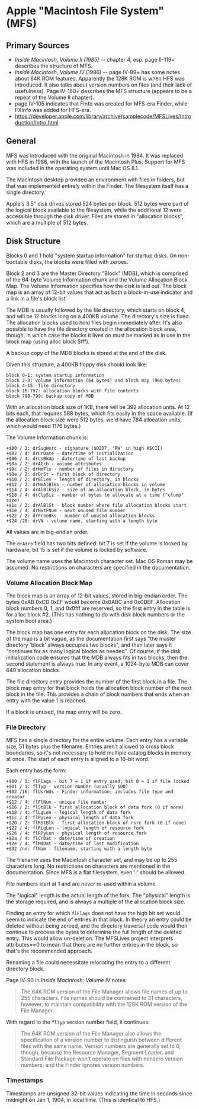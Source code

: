 ﻿# Apple "Macintosh File System" (MFS) #

## Primary Sources ##

 - _Inside Macintosh, Volume II (1985)_ -- chapter 4, esp. page II-119+ describes the structure
   of MFS.
 - _Inside Macintosh, Volume IV_ (1986) -- page IV-89+ has some notes about 64K ROM features.
   Apparently the 128K ROM is when HFS was introduced.  It also talks about version numbers on
   files (and their lack of usefulness).  Page IV-160+ describes the MFS structure (appears to
   be a repeat of the Volume II chapter).
 - page IV-105 indicates that FInfo was created for MFS-era Finder, while FXInfo was added
   for HFS-era.
 - https://developer.apple.com/library/archive/samplecode/MFSLives/Introduction/Intro.html

## General ##

MFS was introduced with the original Macintosh in 1984.  It was replaced with HFS in 1986, with
the launch of the Macintosh Plus.  Support for MFS was included in the operating system until
Mac OS 8.1.

The Macintosh desktop provided an environment with files in folders, but that was implemented
entirely within the Finder.  The filesystem itself has a single directory.

Apple's 3.5" disk drives stored 524 bytes per block.  512 bytes were part of the logical block
available to the filesystem, while the additional 12 were accessible through the disk driver.
Files are stored in "allocation blocks", which are a multiple of 512 bytes.

## Disk Structure ##

Blocks 0 and 1 hold "system startup information" for startup disks.  On non-bootable disks, the
blocks were filled with zeroes.

Block 2 and 3 are the Master Directory "Block" (MDB), which is comprised of the 64-byte Volume
Information chunk and the Volume Allocation Block Map.  The Volume Information specifies how the
disk is laid out.  The block map is an array of 12-bit values that act as both a block-in-use
indicator and a link in a file's block list.

The MDB is usually followed by the file directory, which starts on block 4, and will be 12 blocks
long on a 400KB volume.  The directory's size is fixed.  The allocation blocks used to hold files
begin immediately after.  It's also possible to have the file directory created in the allocation
block area, though, in which case the blocks it lives on must be marked as in use in the block
map (using alloc block $fff).

A backup copy of the MDB blocks is stored at the end of the disk.

Given this structure, a 400KB floppy disk should look like:
```
block 0-1: system startup information
block 2-3: volume information (64 bytes) and block map (960 bytes)
block 4-15: file directory
block 16-797: allocation blocks with file contents
block 798-799: backup copy of MDB
```
With an allocation block size of 1KB, there will be 392 allocation units.  At 12 bits each,
that requires 588 bytes, which fits easily in the space available.  (If the allocation block
size were 512 bytes, we'd have 784 allocation units, which would need 1176 bytes.)

The Volume Information chunk is:
```
+$00 / 2: drSigWord - signature ($D2D7, 'RW' in high ASCII)
+$02 / 4: drCrDate - date/time of initialization
+$06 / 4: drLsBkUp - date/time of last backup
+$0a / 2: drAtrb - volume attributes
+$0c / 2: drNmFls - number of files in directory
+$0e / 2: drDrSt - first block of directory
+$10 / 2: drBlLen - length of directory, in blocks
+$12 / 2: drNmAlBlks - number of allocation blocks in volume
+$14 / 4: drAlBlkSiz - size of an allocation block, in bytes
+$18 / 4: drClpSiz - number of bytes to allocate at a time ("clump" size)
+$1c / 2: drAlBlSt - block number where file allocation blocks start
+$1e / 4: drNxtFNum - next unused file number
+$22 / 2: drFreeBks - number of unused allocation blocks
+$24 /28: drVN - volume name, starting with a length byte
```
All values are in big-endian order.

The `drAtrb` field has two bits defined: bit 7 is set if the volume is locked by hardware, bit 15
is set if the volume is locked by software.

The volume name uses the Macintosh character set.  Mac OS Roman may be assumed.  No restrictions
on characters are specified in the documentation.

### Volume Allocation Block Map ###

The block map is an array of 12-bit values, stored in big-endian order.  The bytes 0xAB 0xCD 0xEF
would become 0x0ABC and 0x0DEF.  Allocation block numbers 0, 1, and 0x0fff are reserved, so the
first entry in the table is for alloc block #2.  (This has nothing to do with disk block numbers
or the system boot area.)

The block map has one entry for each allocation block on the disk.  The size of the map is
a bit vague, as the documentation first says "the master directory 'block' always occupies two
blocks", and then later says it "continues for as many logical blocks as needed".  Of course, if
the disk initialization code ensures that the MDB always fits in two blocks, then the second
statement is always true.  In any event, a 1024-byte MDB can cover 640 allocation blocks.

The file directory entry provides the number of the first block in a file.  The block map entry
for that block holds the allocation block number of the next block in the file.  This provides
a chain of block numbers that ends when an entry with the value 1 is reached.

If a block is unused, the map entry will be zero.

### File Directory ###

MFS has a single directory for the entire volume.  Each entry has a variable size, 51 bytes plus
the filename.  Entries aren't allowed to cross block boundaries, so it's not necessary to hold
multiple catalog blocks in memory at once.  The start of each entry is aligned to a 16-bit word.

Each entry has the form:
```
+$00 / 1: flFlags - bit 7 = 1 if entry used; bit 0 = 1 if file locked
+$01 / 1: flTyp - version number (usually $00)
+$02 /16: flUsrWds - Finder information; includes file type and creator
+$12 / 4: flFlNum - unique file number
+$16 / 2: flStBlk - first allocation block of data fork (0 if none)
+$18 / 4: flLgLen - logical length of data fork
+$1c / 4: flPyLen - physical length of data fork
+$20 / 2: flRStBlk - first allocation block of rsrc fork (0 if none)
+$22 / 4: flRLgLen - logical length of resource fork
+$26 / 4: flRPyLen - physical length of resource fork
+$2a / 4: flCrDat - date/time of creation
+$2e / 4: flMdDat - date/time of last modification
+$32 /nn: flNam - filename, starting with a length byte
```
The filename uses the Macintosh character set, and may be up to 255 characters long.  No
restrictions on characters are mentioned in the documentation.  Since MFS is a flat filesystem,
even ':' should be allowed.

File numbers start at 1 and are never re-used within a volume.

The "logical" length is the actual length of the fork.  The "physical" length is the storage
required, and is always a multiple of the allocation block size.

Finding an entry for which `flFlags` does not have the high bit set would seem to indicate the
end of entries in that block.  In theory an entry could be deleted without being zeroed, and
the directory traversal code would then continue to process the bytes to determine the full
length of the deleted entry.  This would allow un-deletion.  The MFSLives project interprets
attributes==0 to mean that there are no further entries in the block, so that's the recommended
approach.

Renaming a file could necessitate relocating the entry to a different directory block.

Page IV-90 in _Inside Macintosh: Volume IV_ notes:
> The 64K ROM version of the File Manager allows file names of up to 255 characters.  File names
> should be contrained to 31 characters, however, to maintain compatibility with the 128K ROM
> version of the File Manager.

With regard to the `flTyp` version number field, it continues:
> The 64K ROM version of the File Manager also allows the specification of a version number
> to distinguish between different files with the same name.  Version numbers are generally
> set to 0, though, because the Resource Manager, Segment Loader, and Standard File Package
> won't operate on files with nonzero version numbers, and the Finder ignores version numbers.

### Timestamps ###

Timestamps are unsigned 32-bit values indicating the time in seconds since midnight on
Jan 1, 1904, in local time.  (This is identical to HFS.)
